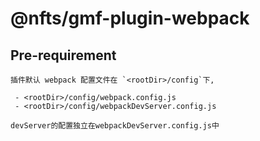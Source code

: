 # @nfts/gmf-plugin-webpack

## Pre-requirement

```
插件默认 webpack 配置文件在 `<rootDir>/config`下,

 - <rootDir>/config/webpack.config.js
 - <rootDir>/config/webpackDevServer.config.js

devServer的配置独立在webpackDevServer.config.js中
```
